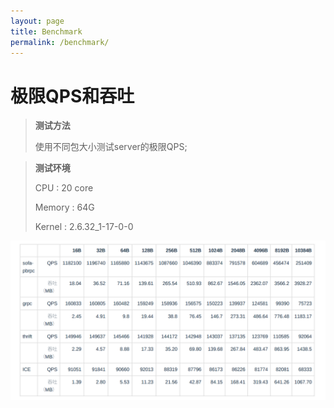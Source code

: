 ```yaml
---
layout: page
title: Benchmark
permalink: /benchmark/
---
```


# 极限QPS和吞吐
>**测试方法**
>
>使用不同包大小测试server的极限QPS;

>**测试环境**
>
>CPU : 20 core 
>
>Memory : 64G
>
>Kernel : 2.6.32_1-17-0-0

![my alternate text](/assets/benchmark.png)
